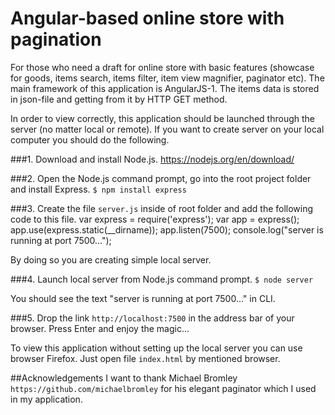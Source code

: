# Angular-based online store with pagination
For those who need a draft for online store with basic features (showcase for goods, items search, items filter, item view magnifier, paginator etc).
The main framework of this application is AngularJS-1. The items data is stored in json-file and getting from it by HTTP GET method.

In order to view correctly, this application should be launched through the server (no matter local or remote). If you want to create server on your local computer you should do the following.

###1. Download and install Node.js.
https://nodejs.org/en/download/

###2. Open the Node.js command prompt, go into the root project folder and install Express.
```$ npm install express```

###3. Create the file ```server.js``` inside of root folder and add the following code to this file.
    var express = require('express');
    var app = express();
    app.use(express.static(__dirname));
    app.listen(7500);
    console.log("server is running at port 7500...");

By doing so you are creating simple local server.

###4. Launch local server from Node.js command prompt.
```$ node server```

You should see the text "server is running at port 7500..." in CLI.

###5. Drop the link ```http://localhost:7500``` in the address bar of your browser. Press Enter and enjoy the magic...

To view this application without setting up the local server you can use browser Firefox. Just open file ```index.html``` by mentioned browser.

##Acknowledgements
I want to thank Michael Bromley ```https://github.com/michaelbromley``` for his elegant paginator which I used in my application.

